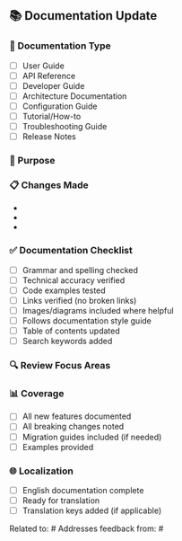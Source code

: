 ## 📚 Documentation Update

### 📝 Documentation Type
- [ ] User Guide
- [ ] API Reference
- [ ] Developer Guide
- [ ] Architecture Documentation
- [ ] Configuration Guide
- [ ] Tutorial/How-to
- [ ] Troubleshooting Guide
- [ ] Release Notes

### 🎯 Purpose
<!-- Why is this documentation change needed? -->

### 📋 Changes Made
<!-- List the documentation changes -->
- 
- 
- 

### ✅ Documentation Checklist
- [ ] Grammar and spelling checked
- [ ] Technical accuracy verified
- [ ] Code examples tested
- [ ] Links verified (no broken links)
- [ ] Images/diagrams included where helpful
- [ ] Follows documentation style guide
- [ ] Table of contents updated
- [ ] Search keywords added

### 🔍 Review Focus Areas
<!-- What should reviewers pay special attention to? -->

### 📊 Coverage
- [ ] All new features documented
- [ ] All breaking changes noted
- [ ] Migration guides included (if needed)
- [ ] Examples provided

### 🌐 Localization
- [ ] English documentation complete
- [ ] Ready for translation
- [ ] Translation keys added (if applicable)

Related to: #
Addresses feedback from: #
